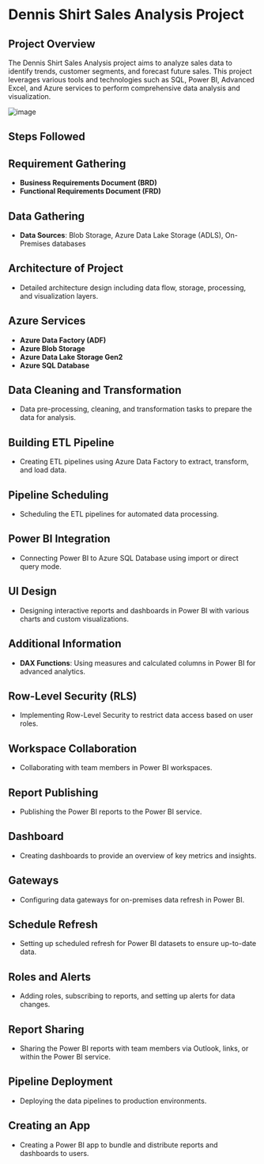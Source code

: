 
# Dennis Shirt Sales Analysis Project

## Project Overview
The Dennis Shirt Sales Analysis project aims to analyze sales data to identify trends, customer segments, and forecast future sales. This project leverages various tools and technologies such as SQL, Power BI, Advanced Excel, and Azure services to perform comprehensive data analysis and visualization.

![image](https://github.com/user-attachments/assets/5f310e23-9fba-4eb6-96a5-8fc2f6edf98b)




## Steps Followed 



## Requirement Gathering
- **Business Requirements Document (BRD)**
- **Functional Requirements Document (FRD)**

## Data Gathering
- **Data Sources**: Blob Storage, Azure Data Lake Storage (ADLS), On-Premises databases

## Architecture of Project
- Detailed architecture design including data flow, storage, processing, and visualization layers.

## Azure Services
- **Azure Data Factory (ADF)**
- **Azure Blob Storage**
- **Azure Data Lake Storage Gen2**
- **Azure SQL Database**

## Data Cleaning and Transformation
- Data pre-processing, cleaning, and transformation tasks to prepare the data for analysis.

## Building ETL Pipeline
- Creating ETL pipelines using Azure Data Factory to extract, transform, and load data.

## Pipeline Scheduling
- Scheduling the ETL pipelines for automated data processing.

## Power BI Integration
- Connecting Power BI to Azure SQL Database using import or direct query mode.

## UI Design
- Designing interactive reports and dashboards in Power BI with various charts and custom visualizations.

## Additional Information
- **DAX Functions**: Using measures and calculated columns in Power BI for advanced analytics.

## Row-Level Security (RLS)
- Implementing Row-Level Security to restrict data access based on user roles.

## Workspace Collaboration
- Collaborating with team members in Power BI workspaces.

## Report Publishing
- Publishing the Power BI reports to the Power BI service.

## Dashboard
- Creating dashboards to provide an overview of key metrics and insights.

## Gateways
- Configuring data gateways for on-premises data refresh in Power BI.

## Schedule Refresh
- Setting up scheduled refresh for Power BI datasets to ensure up-to-date data.

## Roles and Alerts
- Adding roles, subscribing to reports, and setting up alerts for data changes.

## Report Sharing
- Sharing the Power BI reports with team members via Outlook, links, or within the Power BI service.

## Pipeline Deployment
- Deploying the data pipelines to production environments.

## Creating an App
- Creating a Power BI app to bundle and distribute reports and dashboards to users.
  

